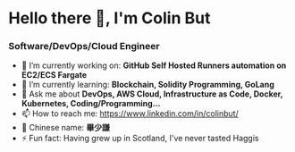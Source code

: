 # Hello there 👋, I'm Colin But

### Software/DevOps/Cloud Engineer

- 🔭 I’m currently working on: __GitHub Self Hosted Runners automation on EC2/ECS Fargate__ 
- 🌱 I’m currently learning: __Blockchain, Solidity Programming, GoLang__
- 💬 Ask me about __DevOps, AWS Cloud, Infrastructure as Code, Docker, Kubernetes, Coding/Programming...__
- 📫 How to reach me: https://www.linkedin.com/in/colinbut/
- 🧧 Chinese name: __畢少謙__
- ⚡ Fun fact: Having grew up in Scotland, I've never tasted Haggis

<!--
**colinbut/colinbut** is a ✨ _special_ ✨ repository because its `README.md` (this file) appears on your GitHub profile.

Here are some ideas to get you started:

- 🔭 I’m currently working on ...
- 🌱 I’m currently learning ...
- 👯 I’m looking to collaborate on ...
- 🤔 I’m looking for help with ...
- 💬 Ask me about ...
- 📫 How to reach me: ...
- 😄 Pronouns: ...
- ⚡ Fun fact: ...
-->
